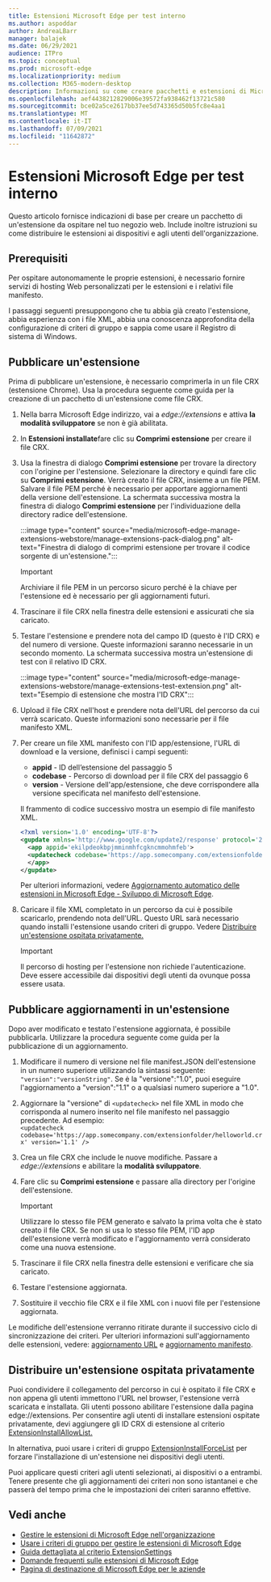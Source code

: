 ```yaml
---
title: Estensioni Microsoft Edge per test interno
ms.author: aspoddar
author: AndreaLBarr
manager: balajek
ms.date: 06/29/2021
audience: ITPro
ms.topic: conceptual
ms.prod: microsoft-edge
ms.localizationpriority: medium
ms.collection: M365-modern-desktop
description: Informazioni su come creare pacchetti e estensioni di Microsoft Edge per test interno nell'organizzazione.
ms.openlocfilehash: aef4438212829006e39572fa938462f13721c580
ms.sourcegitcommit: bce02a5ce2617bb37ee5d743365d50b5fc8e4aa1
ms.translationtype: MT
ms.contentlocale: it-IT
ms.lasthandoff: 07/09/2021
ms.locfileid: "11642872"
---
```

# <a name="self-host-microsoft-edge-extensions"></a>Estensioni Microsoft Edge per test interno

Questo articolo fornisce indicazioni di base per creare un pacchetto di un'estensione da ospitare nel tuo negozio web. Include inoltre istruzioni su come distribuire le estensioni ai dispositivi e agli utenti dell'organizzazione.

## <a name="prerequisites"></a>Prerequisiti

Per ospitare autonomamente le proprie estensioni, è necessario fornire servizi di hosting Web personalizzati per le estensioni e i relativi file manifesto.

 I passaggi seguenti presuppongono che tu abbia già creato l'estensione, abbia esperienza con i file XML, abbia una conoscenza approfondita della configurazione di criteri di gruppo e sappia come usare il Registro di sistema di Windows.

## <a name="publish-an-extension"></a>Pubblicare un'estensione

Prima di pubblicare un'estensione, è necessario comprimerla in un file CRX (estensione Chrome). Usa la procedura seguente come guida per la creazione di un pacchetto di un'estensione come file CRX.

1. Nella barra Microsoft Edge indirizzo, vai a *edge://extensions* e attiva **la modalità sviluppatore** se non è già abilitata.
2. In **Estensioni installate**fare clic su **Comprimi estensione** per creare il file CRX.
3. Usa la finestra di dialogo **Comprimi estensione** per trovare la directory con l'origine per l'estensione. Selezionare la directory e quindi fare clic su **Comprimi estensione**.  Verrà creato il file CRX, insieme a un file PEM. Salvare il file PEM perché è necessario per apportare aggiornamenti della versione dell'estensione. La schermata successiva mostra la finestra di dialogo **Comprimi estensione** per l'individuazione della directory radice dell'estensione.

   :::image type="content" source="media/microsoft-edge-manage-extensions-webstore/manage-extensions-pack-dialog.png" alt-text="Finestra di dialogo di comprimi estensione per trovare il codice sorgente di un'estensione.":::

   > [!IMPORTANT]
   > Archiviare il file PEM in un percorso sicuro perché è la chiave per l'estensione ed è necessario per gli aggiornamenti futuri.

4. Trascinare il file CRX nella finestra delle estensioni e assicurati che sia caricato.
5. Testare l'estensione e prendere nota del campo ID (questo è l'ID CRX) e del numero di versione. Queste informazioni saranno necessarie in un secondo momento. La schermata successiva mostra un'estensione di test con il relativo ID CRX.

   :::image type="content" source="media/microsoft-edge-manage-extensions-webstore/manage-extensions-test-extension.png" alt-text="Esempio di estensione che mostra l'ID CRX":::

6. Upload il file CRX nell'host e prendere nota dell'URL del percorso da cui verrà scaricato. Queste informazioni sono necessarie per il file manifesto XML.
7. Per creare un file XML manifesto con l'ID app/estensione, l'URL di download e la versione, definisci i campi seguenti:  

   - **appid** - ID dell’estensione del passaggio 5
   - **codebase** - Percorso di download per il file CRX del passaggio 6
   - **version** - Versione dell'app/estensione, che deve corrispondere alla versione specificata nel manifesto dell'estensione.

   Il frammento di codice successivo mostra un esempio di file manifesto XML.

   ```xml
   <?xml version='1.0' encoding='UTF-8'?> 
   <gupdate xmlns='http://www.google.com/update2/response' protocol='2.0'> 
     <app appid='ekilpdeokbpjmminmhfcgkncmmohmfeb'> 
     <updatecheck codebase='https://app.somecompany.com/extensionfolder/helloworld.crx' version='1.0' /> 
     </app> 
   </gupdate> 
   ```

   Per ulteriori informazioni, vedere [Aggiornamento automatico delle estensioni in Microsoft Edge - Sviluppo di Microsoft Edge](/microsoft-edge/extensions-chromium/enterprise/auto-update).

8. Caricare il file XML completato in un percorso da cui è possibile scaricarlo, prendendo nota dell'URL. Questo URL sarà necessario quando installi l'estensione usando criteri di gruppo. Vedere [Distribuire un'estensione ospitata privatamente.](#distribute-a-privately-hosted-extension)

   > [!IMPORTANT]
   > Il percorso di hosting per l'estensione non richiede l'autenticazione. Deve essere accessibile dai dispositivi degli utenti da ovunque possa essere usata.

## <a name="publish-updates-to-an-extension"></a>Pubblicare aggiornamenti in un'estensione

Dopo aver modificato e testato l'estensione aggiornata, ė possibile pubblicarla. Utilizzare la procedura seguente come guida per la pubblicazione di un aggiornamento.

1. Modificare il numero di versione nel file manifest.JSON dell'estensione in un numero superiore utilizzando la sintassi seguente: `"version":"versionString"`. Se ė la "versione":"1.0", puoi eseguire l'aggiornamento a "version":"1.1" o a qualsiasi numero superiore a "1.0".
2. Aggiornare la "versione" di `<updatecheck>` nel file XML in modo che corrisponda al numero inserito nel file manifesto nel passaggio precedente. Ad esempio:<br>`<updatecheck codebase='https://app.somecompany.com/extensionfolder/helloworld.crx' version='1.1' />`
3. Crea un file CRX che include le nuove modifiche. Passare a *edge://extensions* e abilitare la **modalità sviluppatore**.
4. Fare clic su **Comprimi estensione** e passare alla directory per l'origine dell'estensione.

   > [!IMPORTANT]
   > Utilizzare lo stesso file PEM generato e salvato la prima volta che è stato creato il file CRX. Se non si usa lo stesso file PEM, l'ID app dell'estensione verrà modificato e l'aggiornamento verrà considerato come una nuova estensione.

5. Trascinare il file CRX nella finestra delle estensioni e verificare che sia caricato.
6. Testare l'estensione aggiornata.
7. Sostituire il vecchio file CRX e il file XML con i nuovi file per l'estensione aggiornata.

Le modifiche dell'estensione verranno ritirate durante il successivo ciclo di sincronizzazione dei criteri. Per ulteriori informazioni sull'aggiornamento delle estensioni, vedere: [aggiornamento URL](/microsoft-edge/extensions-chromium/enterprise/auto-update#update-url) e [aggiornamento manifesto](/microsoft-edge/extensions-chromium/enterprise/auto-update#updated-manifest).

## <a name="distribute-a-privately-hosted-extension"></a>Distribuire un'estensione ospitata privatamente

Puoi condividere il collegamento del percorso in cui è ospitato il file CRX e non appena gli utenti immettono l'URL nel browser, l'estensione verrà scaricata e installata. Gli utenti possono abilitare l'estensione dalla pagina edge://extensions. Per consentire agli utenti di installare estensioni ospitate privatamente, devi aggiungere gli ID CRX di estensione al criterio [ExtensionInstallAllowList.](/deployedge/microsoft-edge-policies#extensioninstallallowlist)

In alternativa, puoi usare i criteri di gruppo [ExtensionInstallForceList](/deployedge/microsoft-edge-manage-extensions-policies#force-install-an-extension) per forzare l'installazione di un'estensione nei dispositivi degli utenti.

Puoi applicare questi criteri agli utenti selezionati, ai dispositivi o a entrambi. Tenere presente che gli aggiornamenti dei criteri non sono istantanei e che passerà del tempo prima che le impostazioni dei criteri saranno effettive.

## <a name="see-also"></a>Vedi anche

- [Gestire le estensioni di Microsoft Edge nell'organizzazione](microsoft-edge-manage-extensions.md)
- [Usare i criteri di gruppo per gestire le estensioni di Microsoft Edge](microsoft-edge-manage-extensions-policies.md)
- [Guida dettagliata al criterio ExtensionSettings](microsoft-edge-manage-extensions-ref-guide.md)
- [Domande frequenti sulle estensioni di Microsoft Edge](microsoft-edge-manage-extensions-faq.md)
- [Pagina di destinazione di Microsoft Edge per le aziende](https://aka.ms/EdgeEnterprise)
